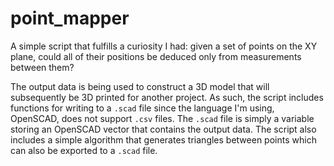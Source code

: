 # point_mapper
A simple script that fulfills a curiosity I had: given a set of points on the XY plane, could all of their positions be deduced only from measurements between them?

The output data is being used to construct a 3D model that will subsequently be 3D printed for another project. As such, the script includes functions for writing to a `.scad` file since the language I'm using, OpenSCAD, does not support `.csv` files. The `.scad` file is simply a variable storing an OpenSCAD vector that contains the output data. The script also includes a simple algorithm that generates triangles between points which can also be exported to a `.scad` file.
